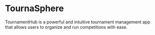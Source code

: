 # TournaSphere
TournamentHub is a powerful and intuitive tournament management app that allows users to organize and run competitions with ease.
